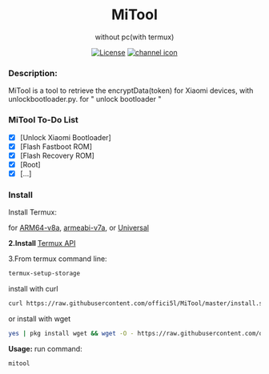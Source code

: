 <div align="center">

<h1> MiTool</h1>

without pc(with termux)

[![License](https://img.shields.io/badge/License-Apache_2.0-blue.svg)](./LICENSE) [![channel icon](https://img.shields.io/badge/-telegram-red?color=white&logo=telegram&logoColor=blue)](https://t.me/Offici5l_Channel)

<div align="left">

### Description:
MiTool is a tool to retrieve the encryptData(token) for Xiaomi devices, with unlockbootloader.py. for " unlock bootloader "

### MiTool To-Do List

- [x] [Unlock Xiaomi Bootloader]
- [x] [Flash Fastboot ROM]
- [x] [Flash Recovery ROM]
- [x] [Root]
- [x] [...]

<div align="left">

### Install

Install Termux:

for
<a href="https://github.com/termux/termux-app/releases/download/v0.118.0/termux-app_v0.118.0%2Bgithub-debug_arm64-v8a.apk">ARM64-v8a</a>, <a href="https://github.com/termux/termux-app/releases/download/v0.118.0/termux-app_v0.118.0%2Bgithub-debug_armeabi-v7a.apk">armeabi-v7a</a>, or <a href="https://github.com/termux/termux-app/releases/download/v0.118.0/termux-app_v0.118.0%2Bgithub-debug_universal.apk">Universal</a>

<b>2.Install </b> <a href="https://github.com/termux/termux-api/releases/download/v0.50.1/termux-api_v0.50.1+github-debug.apk">Termux API</a>

3.From termux command line:

  ```bash
termux-setup-storage
  ```

install with curl
  ```bash
curl https://raw.githubusercontent.com/offici5l/MiTool/master/install.sh | bash
  ```
or install with wget

  ```bash
yes | pkg install wget && wget -O - https://raw.githubusercontent.com/offici5l/MiTool/master/install.sh | bash
  ```

**Usage:**
run command:
```bash
mitool
```

